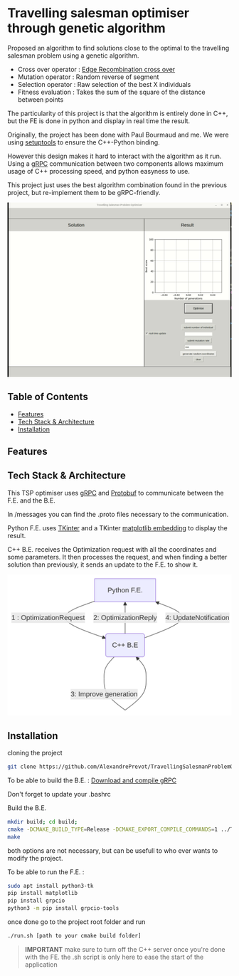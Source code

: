 # Travelling salesman optimiser through genetic algorithm

Proposed an algorithm to find solutions close to the optimal to the travelling salesman problem using a genetic algorithm.
- Cross over operator : [Edge Recombination cross over](https://en.wikipedia.org/wiki/Edge_recombination_operator)
- Mutation operator : Random reverse of segment
- Selection operator : Raw selection of the best X individuals
- Fitness evaluation : Takes the sum of the square of the distance between points

The particularity of this project is that the algorithm is entirely done in C++, but the FE is done in python and display in real time the result.

Originally, the project has been done with Paul Bourmaud and me. We were using [setuptools](https://pypi.org/project/setuptools/) to ensure the C++-Python binding.

However this design makes it hard to interact with the algorithm as it run. Using a [gRPC](https://grpc.io/) communication between two components allows maximum usage of C++ processing speed, and python easyness to use.

This project just uses the best algorithm combination found in the previous project, but re-implement them to be gRPC-friendly.


![Program running](images/TSP_showoff.gif)

## Table of Contents
- [Features](#Features)
- [Tech Stack & Architecture](#TechStack&Architecture)
- [Installation](#Installation)

## Features



## Tech Stack & Architecture

This TSP optimiser uses [gRPC](https://grpc.io/) and [Protobuf](https://protobuf.dev/) to communicate between the F.E. and the B.E.

In /messages you can find the .proto files necessary to the communication.

Python F.E. uses [TKinter](https://docs.python.org/fr/3.13/library/tkinter.html) and a TKinter [matplotlib embedding](https://matplotlib.org/3.1.0/gallery/user_interfaces/embedding_in_tk_sgskip.html) to display the result.

C++ B.E. receives the Optimization request with all the coordinates and some parameters.
It then processes the request, and when finding a better solution than previously, it sends an update to the F.E. to show it.

![Product diagram](images/diagram.png)


## Installation

cloning the project
```bash
git clone https://github.com/AlexandrePrevot/TravellingSalesmanProblemOptimiser.git;
```

To be able to build the B.E. :
[Download and compile gRPC](https://grpc.io/docs/languages/cpp/quickstart/#install-grpc
)

Don't forget to update your .bashrc

Build the B.E.
```bash
mkdir build; cd build;
cmake -DCMAKE_BUILD_TYPE=Release -DCMAKE_EXPORT_COMPILE_COMMANDS=1 ../TravellingSalesmanProblemOptimiser/backend/
make
```
both options are not necessary, but can be usefull to who ever wants to modify the project.

To be able to run the F.E. :
```bash
sudo apt install python3-tk
pip install matplotlib
pip install grpcio
python3 -m pip install grpcio-tools
```

once done go to the project root folder and run
```bash
./run.sh [path to your cmake build folder]
```

> **IMPORTANT**  make sure to turn off the C++ server once you're done with the FE. the .sh script is only here to ease the start of the application


